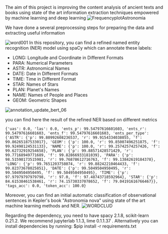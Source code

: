 
The aim of this project is improving the content analysis of ancient texts and books using state of the art information extraction techniques empowered by machine learning and deep learning
![FrequencyplotAstronomia](https://user-images.githubusercontent.com/43270094/66916874-0c97f780-efd1-11e9-8d8f-0ddb1b230ff4.png)

 We have done a  several preprocessing steps for preparing the data and extracting useful information 

![word001](https://user-images.githubusercontent.com/43270094/66849589-fb48df80-ef2b-11e9-8b1f-c4d46225020f.png)
In this repository, you can find a refined named entity recognition (NER) model using spaCy which can annotate these labels:
<ul>
<li>LONG: Longitude and Coordinate in Different Formats</li> 
<li>PARA: Numerical Parameters</li> 
<li>ASTR: Astronomical Names</li> 
<li>DATE: Date in Different Formats </li>
<li>TIME: Time in Different Format </li>
<li>STAR: Names of Stars </li>
<li>PLAN: Planet's Names </li>
<li>NAME: Names of People and Places </li>
 <li>GEOM: Geometric Shapes </li>
</ul>
 
![annotation_update_bert_06](https://user-images.githubusercontent.com/43270094/66849737-4236d500-ef2c-11e9-93bd-9054ec6f95c2.JPG)


you can find here the result of the refined NER based on different metrics
```
{'uas': 0.0, 'las': 0.0, 'ents_p': 99.54797616601603, 'ents_r': 99.54797616601603, 'ents_f': 99.54797616601603, 'ents_per_type': {'ASTR': {'p': 99.80992608236537, 'r': 99.9154334038055, 'f': 99.86265187533017}, 'GEOM': {'p': 100.0, 'r': 99.85007496251875, 'f': 99.92498124531133}, 'NAME': {'p': 100.0, 'r': 99.25742574257426, 'f': 99.62732919254658}, 'PLAN': {'p': 99.88571428571429, 'r': 99.77168949771689, 'f': 99.82866933181039}, 'PARA': {'p': 98.51598173515981, 'r': 99.76878612716763, 'f': 99.13842619184378}, 'LONG': {'p': 99.7651203758074, 'r': 99.88242210464433, 'f': 99.82373678025851}, 'DATE': {'p': 99.5049504950495, 'r': 99.5049504950495, 'f': 99.5049504950495}, 'TIME': {'p': 97.97979797979798, 'r': 97.0, 'f': 97.48743718592964}, 'STAR': {'p': 84.61538461538461, 'r': 74.15730337078652, 'f': 79.04191616766467}}, 'tags_acc': 0.0, 'token_acc': 100.0}
```


Moreover, you can find an initial automatic classification of observational sentences in Kepler's book "Astronomia nova" using state of the art machine learning methods and NER.
![WORDCLUD](https://user-images.githubusercontent.com/43270094/65960891-4d591380-e40a-11e9-8fce-331950f18abe.jpg)


Regarding the dependency, you need to have spacy 2.1.8, scikit-learn 0.21.2. We recommend jupyterlab  1.1.3, lime                               0.1.1.37 . Alternatively you can install 
dependencies by running:
$pip install -r requirements.txt

